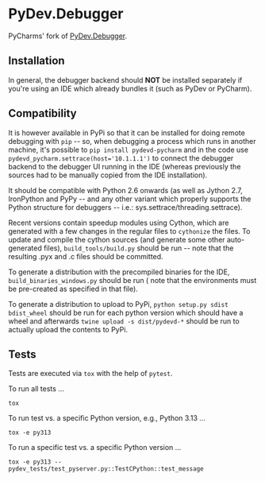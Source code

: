 # PyDev.Debugger

PyCharms' fork of [PyDev.Debugger][pydevd].

## Installation

In general, the debugger backend should **NOT** be installed separately if you're using an IDE which already
bundles it (such as PyDev or PyCharm).

## Compatibility

It is however available in PyPi so that it can be installed for doing remote debugging with `pip` -- so, when
debugging a process which runs in another machine, it's possible to `pip install pydevd-pycharm` and in the code use
`pydevd_pycharm.settrace(host='10.1.1.1')` to connect the debugger backend to the debugger UI running in the IDE
(whereas previously the sources had to be manually copied from the IDE installation).

It should be compatible with Python 2.6 onwards (as well as Jython 2.7, IronPython and PyPy -- and
any other variant which properly supports the Python structure for debuggers -- i.e.: sys.settrace/threading.settrace).

Recent versions contain speedup modules using Cython, which are generated with a few changes in the regular files
to `cythonize` the files. To update and compile the cython sources (and generate some other auto-generated files),
`build_tools/build.py` should be run -- note that the resulting .pyx and .c files should be committed.

To generate a distribution with the precompiled binaries for the IDE, `build_binaries_windows.py` should be run (
note that the environments must be pre-created as specified in that file).

To generate a distribution to upload to PyPi, `python setup.py sdist bdist_wheel` should be run for each python version
which should have a wheel and afterwards `twine upload -s dist/pydevd-*` should be run to actually upload the contents
to PyPi.

## Tests

Tests are executed via `tox` with the help of `pytest`.

To run all tests ...

```shell
tox
```

To run test vs. a specific Python version, e.g., Python 3.13 ...

```shell
tox -e py313
```

To run a specific test vs. a specific Python version ...

```shell
tox -e py313 -- pydev_tests/test_pyserver.py::TestCPython::test_message
```

[pydevd]: https://github.com/fabioz/PyDev.Debugger
